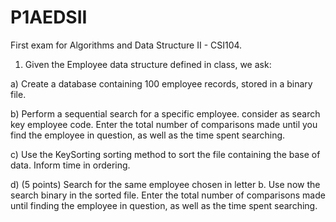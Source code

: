 # P1AEDSII
First exam for Algorithms and Data Structure II - CSI104.
1) Given the Employee data structure defined in class, we ask:

a) Create a database containing 100 employee records, stored in
a binary file.

b) Perform a sequential search for a specific employee. consider as
search key employee code. Enter the total number of comparisons made until you find the
employee in question, as well as the time spent searching.

c) Use the KeySorting sorting method to sort the file containing the base
of data. Inform time in ordering.

d) (5 points) Search for the same employee chosen in letter b. Use now the search
binary in the sorted file. Enter the total number of comparisons made until finding the employee
in question, as well as the time spent searching.
